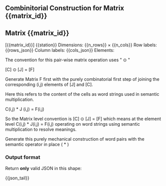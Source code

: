 ## Combinitorial Construction for Matrix {{matrix_id}}
## Matrix {{matrix_id}} 
[{{matrix_id}}]
{{station}}
Dimensions: {{n_rows}} × {{n_cols}} 
Row labels: {{rows_json}}
Column labels: {{cols_json}}
Elements:

The convention for this pair-wise matrix operation uses " ⊙ "

[C] ⊙ [J] = [F]

Generate Matrix F first with the purely combinatorial first step of joining the corresponding (i,j) elements of [J] and [C].

Here this refers to the content of the cells as word strings used in semantic multiplication.

C(i,j) * J (i,j) = F(i,j)


So the Matrix level convention is [C] ⊙ [J] = [F] which means at the element level C(i,j) * J(i,j) = F(i,j) operating on word strings using semantic multiplication to resolve meanings.

Generate this purely mechanical construction of word pairs with the semantic operator in place ( * )

### Output format
Return **only** valid JSON in this shape:

{{json_tail}}